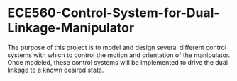 # ECE560-Control-System-for-Dual-Linkage-Manipulator
The purpose of this project is to model and design several different control systems with which to control the motion and orientation of the manipulator. Once modeled, these control systems will be implemented to drive the dual linkage to a known desired state.
